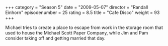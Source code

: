 +++
category = "Season 5"
date = "2009-05-07"
director = "Randall Einhorn"
episodenumber = 25
rating = 8.5
title = "Cafe Disco"
weight = 93
+++

Michael tries to create a place to escape from work in the storage room that used to house the Michael Scott Paper Company, while Jim and Pam consider taking off and getting married that day.